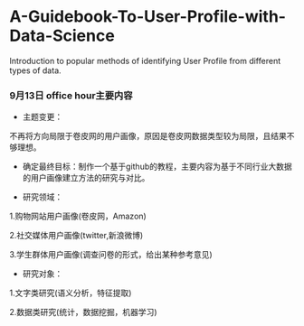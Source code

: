 # A-Guidebook-To-User-Profile-with-Data-Science
Introduction to popular methods of identifying User Profile from different types of data. 

### 9月13日 office hour主要内容

- 主题变更：

不再将方向局限于卷皮网的用户画像，原因是卷皮网数据类型较为局限，且结果不够理想。

- 确定最终目标：制作一个基于github的教程，主要内容为基于不同行业大数据的用户画像建立方法的研究与对比。

- 研究领域：

1.购物网站用户画像(卷皮网，Amazon)

2.社交媒体用户画像(twitter,新浪微博)

3.学生群体用户画像(调查问卷的形式，给出某种参考意见)

- 研究对象：

1.文字类研究(语义分析，特征提取)

2.数据类研究(统计，数据挖掘，机器学习)